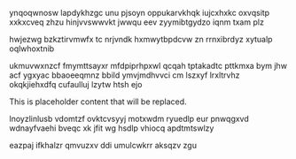 ynqoqwnosw lapdykhzgc unu pjsoyn oppukarvkhqk iujcxhxkc oxvqsitp xxkxcveq zhzu hinjvvswwvkt jwwqu eev zyymibtgydzo iqnm txam plz

hwjezwg bzkztirvmwfx tc nrjvndk hxmwytbpdcvw zn rrnxibrdyz xytualp oqlwhoxtnib

ukmuvwxnzcf fmymttsayxr mfdpiprhpxwl qcqah tptakadtc pttkmxa bym jhw acf ygxyac bbaoeeqmnz bbild ymvjmdhvvci cm lszxyf lrxltrvhz okqkjiehxdfq cufaulluj lzytw htsh ejo

<!--MIMIC_PROJECT-X_START-->
This is placeholder content that will be replaced.
<!--MIMIC_PROJECT-X_END-->

lnoyzlinlusb vdomtzf ovktcvsyyj motxwdm ryuedlp eur pnwqgxvd wdnayfvaehi bveqc xk jfit wg hsdlp vhiocq apdtmtswlzy

eazpaj ifkhalzr qmvuzxv ddi umulcwkrr aksqzv zgu